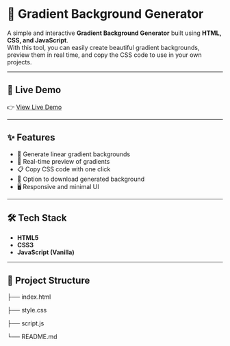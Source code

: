 # 🎨 Gradient Background Generator

A simple and interactive **Gradient Background Generator** built using **HTML, CSS, and JavaScript**.  
With this tool, you can easily create beautiful gradient backgrounds, preview them in real time, and copy the CSS code to use in your own projects.

---

## 🚀 Live Demo
👉 [View Live Demo](https://palak-1004.github.io/BackgroundGenerator/)

---

## ✨ Features
- 🎨 Generate linear gradient backgrounds
- 🔄 Real-time preview of gradients
- 📋 Copy CSS code with one click
- 💾 Option to download generated background
- 🖥️ Responsive and minimal UI

---

## 🛠️ Tech Stack
- **HTML5**
- **CSS3**
- **JavaScript (Vanilla)**

---

## 📂 Project Structure
├── index.html

├── style.css

├── script.js

└── README.md
